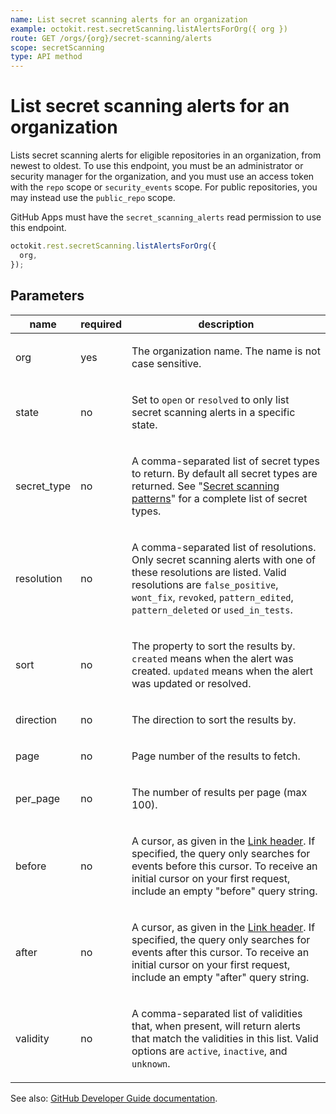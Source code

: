 ```yaml
---
name: List secret scanning alerts for an organization
example: octokit.rest.secretScanning.listAlertsForOrg({ org })
route: GET /orgs/{org}/secret-scanning/alerts
scope: secretScanning
type: API method
---
```


# List secret scanning alerts for an organization

Lists secret scanning alerts for eligible repositories in an organization, from newest to oldest.
To use this endpoint, you must be an administrator or security manager for the organization, and you must use an access token with the `repo` scope or `security_events` scope.
For public repositories, you may instead use the `public_repo` scope.

GitHub Apps must have the `secret_scanning_alerts` read permission to use this endpoint.

```js
octokit.rest.secretScanning.listAlertsForOrg({
  org,
});
```

## Parameters

<table>
  <thead>
    <tr>
      <th>name</th>
      <th>required</th>
      <th>description</th>
    </tr>
  </thead>
  <tbody>
    <tr><td>org</td><td>yes</td><td>

The organization name. The name is not case sensitive.

</td></tr>
<tr><td>state</td><td>no</td><td>

Set to `open` or `resolved` to only list secret scanning alerts in a specific state.

</td></tr>
<tr><td>secret_type</td><td>no</td><td>

A comma-separated list of secret types to return. By default all secret types are returned.
See "[Secret scanning patterns](https://docs.github.com/code-security/secret-scanning/secret-scanning-patterns#supported-secrets-for-advanced-security)"
for a complete list of secret types.

</td></tr>
<tr><td>resolution</td><td>no</td><td>

A comma-separated list of resolutions. Only secret scanning alerts with one of these resolutions are listed. Valid resolutions are `false_positive`, `wont_fix`, `revoked`, `pattern_edited`, `pattern_deleted` or `used_in_tests`.

</td></tr>
<tr><td>sort</td><td>no</td><td>

The property to sort the results by. `created` means when the alert was created. `updated` means when the alert was updated or resolved.

</td></tr>
<tr><td>direction</td><td>no</td><td>

The direction to sort the results by.

</td></tr>
<tr><td>page</td><td>no</td><td>

Page number of the results to fetch.

</td></tr>
<tr><td>per_page</td><td>no</td><td>

The number of results per page (max 100).

</td></tr>
<tr><td>before</td><td>no</td><td>

A cursor, as given in the [Link header](https://docs.github.com/rest/guides/using-pagination-in-the-rest-api#using-link-headers). If specified, the query only searches for events before this cursor. To receive an initial cursor on your first request, include an empty "before" query string.

</td></tr>
<tr><td>after</td><td>no</td><td>

A cursor, as given in the [Link header](https://docs.github.com/rest/guides/using-pagination-in-the-rest-api#using-link-headers). If specified, the query only searches for events after this cursor. To receive an initial cursor on your first request, include an empty "after" query string.

</td></tr>
<tr><td>validity</td><td>no</td><td>

A comma-separated list of validities that, when present, will return alerts that match the validities in this list. Valid options are `active`, `inactive`, and `unknown`.

</td></tr>
  </tbody>
</table>

See also: [GitHub Developer Guide documentation](https://docs.github.com/rest/secret-scanning/secret-scanning#list-secret-scanning-alerts-for-an-organization).
